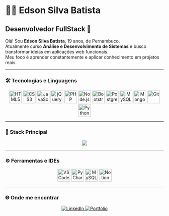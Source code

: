 # 👨‍💻 Edson Silva Batista

## Desenvolvedor FullStack 🚀

Olá! Sou **Edson Silva Batista**, 19 anos, de Pernambuco.  
Atualmente curso **Análise e Desenvolvimento de Sistemas** e busco transformar ideias em aplicações web funcionais.  
Meu foco é aprender constantemente e aplicar conhecimento em projetos reais.

---

### 🛠 Tecnologias e Linguagens

<p align="center">
  <img alt="HTML5" title="HTML5" width="40" src="https://cdn.jsdelivr.net/gh/devicons/devicon/icons/html5/html5-original.svg" />
  <img alt="CSS3" title="CSS3" width="40" src="https://cdn.jsdelivr.net/gh/devicons/devicon/icons/css3/css3-original.svg" />
  <img alt="JavaScript" title="JavaScript" width="40" src="https://cdn.jsdelivr.net/gh/devicons/devicon/icons/javascript/javascript-original.svg" />
  <img alt="jQuery" title="jQuery" width="40" src="https://cdn.jsdelivr.net/gh/devicons/devicon/icons/jquery/jquery-original.svg" />
  <img alt="PHP" title="PHP" width="40" src="https://cdn.jsdelivr.net/gh/devicons/devicon/icons/php/php-original.svg" />
  <img alt="Node.js" title="Node.js" width="40" src="https://cdn.jsdelivr.net/gh/devicons/devicon/icons/nodejs/nodejs-original.svg" />
  <img alt="Bootstrap" title="Bootstrap" width="40" src="https://cdn.jsdelivr.net/gh/devicons/devicon/icons/bootstrap/bootstrap-original.svg" />
  <img alt="PostgreSQL" title="PostgreSQL" width="40" src="https://cdn.jsdelivr.net/gh/devicons/devicon/icons/postgresql/postgresql-original.svg" />
  <img alt="MySQL" title="MySQL" width="40" src="https://cdn.jsdelivr.net/gh/devicons/devicon/icons/mysql/mysql-original.svg" />
  <img alt="MongoDB" title="MongoDB" width="40" src="https://cdn.jsdelivr.net/gh/devicons/devicon/icons/mongodb/mongodb-original.svg" />
  <img alt="Git" title="Git" width="40" src="https://cdn.jsdelivr.net/gh/devicons/devicon/icons/git/git-original.svg" />
  <img alt="Python" title="Python" width="40" src="https://cdn.jsdelivr.net/gh/devicons/devicon/icons/python/python-original.svg" />
</p>

---

### 🧠 Stack Principal

<p align="center">
  <img src="https://skillicons.dev/icons?i=html,css,js,bootstrap,php,mysql&theme=dark" />
</p>

---

### ⚙️ Ferramentas e IDEs

<p align="center">
  <img alt="VS Code" title="Visual Studio Code" width="40" src="https://cdn.jsdelivr.net/gh/devicons/devicon/icons/vscode/vscode-original.svg" />
  <img alt="PyCharm" title="PyCharm" width="40" src="https://cdn.jsdelivr.net/gh/devicons/devicon/icons/pycharm/pycharm-original.svg" />
  <img alt="MySQL Workbench" title="MySQL Workbench" width="40" src="https://cdn.jsdelivr.net/gh/devicons/devicon/icons/mysql/mysql-original.svg" />
  <img alt="Notion" title="Notion" width="40" src="https://cdn.jsdelivr.net/gh/devicons/devicon/icons/notion/notion-original.svg" />
</p>

---

### 🌐 Onde me encontrar

<p align="center">
  <a href="https://www.linkedin.com/in/edsonsilvabat/" target="_blank" rel="noopener noreferrer">
    <img alt="LinkedIn" title="LinkedIn" src="https://img.shields.io/badge/LinkedIn-0A66C2?style=for-the-badge&logo=linkedin&logoColor=white" />
  </a>
  <a href="https://edson-syl.github.io/portfolio/" target="_blank" rel="noopener noreferrer">
    <img alt="Portfólio" title="Portfólio" src="https://img.shields.io/badge/Portf%C3%B3lio-000?style=for-the-badge&logo=githubpages&logoColor=white" />
  </a>
</p>

